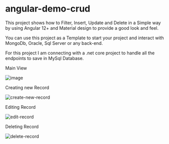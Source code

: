 # angular-demo-crud
This project shows how to Filter, Insert, Update and Delete in a Simple way by using Angular 12+ and Material design to provide a good look and feel.

You can use this project as a Template to start your project and interact with MongoDb, Oracle, Sql Server or any back-end.

For this project I am connecting with a .net core project to handle all the endpoints to save in MySql Database.

Main View

![image](https://user-images.githubusercontent.com/18402098/162288253-7317a039-37a4-4159-95b8-95cc0e5dafd2.png)

Creating new Record

![create-new-record](https://user-images.githubusercontent.com/18402098/162290075-3b1c8cae-5b02-415a-9bd5-26d83b531571.gif)

Editing Record

![edit-record](https://user-images.githubusercontent.com/18402098/162290777-1eb3eec1-67da-4bf5-9e75-12661fe6d0c6.gif)

Deleting Record

![delete-record](https://user-images.githubusercontent.com/18402098/162291189-34d95b93-fb18-4583-9ed4-9f25b1351d1c.gif)
